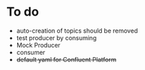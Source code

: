 # To do

* auto-creation of topics should be removed
* test producer by consuming
* Mock Producer
* consumer
* ~~default yaml for Confluent Platform~~
